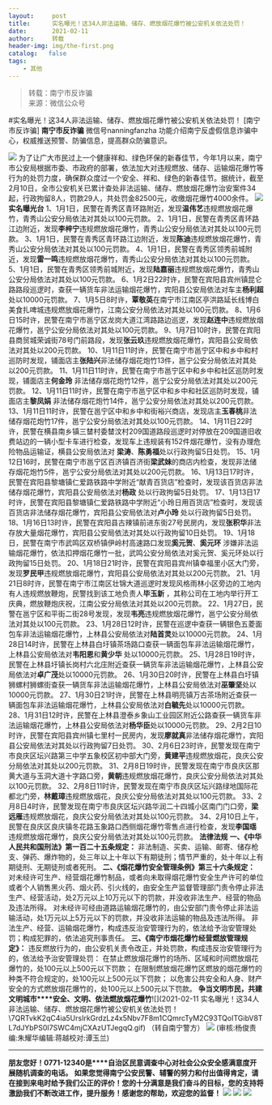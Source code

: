 ```yaml
---
layout:     post
title:      实名曝光！这34人非法运输、储存、燃放烟花爆竹被公安机关依法处罚！
date:       2021-02-11
author:     转载
header-img: img/the-first.png
catalog:   false
tags:
    - 其他
---
```


<blockquote><p>转载：南宁市反诈骗<br>
来源：微信公众号</p></blockquote>

#实名曝光！这34人非法运输、储存、燃放烟花爆竹被公安机关依法处罚！
[南宁市反诈骗]
**南宁市反诈骗**
微信号nanningfanzha
功能介绍南宁反虚假信息诈骗中心，权威推送预警、防骗信息，提高群众防骗意识。

![]({{site.baseurl}}/postimg/P9ficrEVSdibbSahGAohhYfky53ffm6ZicV85b7MehiabwzaImg4owaDavFA7gMkpkdtKYCnVMpz4KVYyYvE9IFKFQ.gif)
为了让广大市民过上一个健康祥和、绿色环保的新春佳节，今年1月以来，南宁市公安局根据市委、市政府的部署，依法加大对违规燃放、储存、运输烟花爆竹等行为的处罚力度，确保群众度过一个安全、祥和、绿色的新春佳节。据统计，截至2月10日，全市公安机关已累计查处非法运输、储存、燃放烟花爆竹治安案件34起，行政拘留8人，罚款29人，共处罚金82500元，收缴烟花爆竹4000余件。
![]({{site.baseurl}}/postimg/FIBZec7ucCiaw9iaSycyVAgWgzsOrYYsxiaGDQtGa9ClXcZRQPImhqz2XHn7fXvuXrGnlYsqYzetbmE00YTkiaPic7A.gif)
**实名曝光台**
1、1月1日，民警在青秀区青环路附近，发现**温伟艺**违规燃放烟花爆竹，青秀山公安分局依法对其处以100元罚款。
2、1月1日，民警在青秀区青环路江边附近，发现**李梓宁**违规燃放烟花爆竹，青秀山公安分局依法对其处以100元罚款。
3、1月1日，民警在青秀区青环路江边附近，发现**陈迪**违规燃放烟花爆竹，青秀山公安分局依法对其处以100元罚款。
4、1月1日，民警在青秀区领秀前城附近，发现**雷一鸣**违规燃放烟花爆竹，青秀山公安分局依法对其处以100元罚款。
5、1月1日，民警在青秀区领秀前城附近，发现**陆嘉丽**违规燃放烟花爆竹，青秀山公安分局依法对其处以100元罚款。
6、1月2日22时许，民警在宾阳县宾州镇昆仑路路段巡逻时，查获一辆货车非法运输烟花爆竹，宾阳县公安局依法对车主**杨利超**处以10000元罚款。
7、1月5日8时许，**覃敬英**在南宁市江南区亭洪路延长线博白美食扎啤城违规燃放烟花爆竹，江南公安分局依法对其处以100元罚款。
8、1月6日15时许，民警在南宁市邕宁区龙岗大道江湾路路边巡逻，发现**赵连中**违规燃放烟花爆竹，邕宁公安分局依法对其处以100元罚款。
9、1月7日10时许，民警在宾阳县商贸城荣诚街78号门前路段，发现**张云玖**违规燃放烟花爆竹，宾阳县公安局依法对其处以200元罚款。
10、1月11日11时许，民警在南宁市邕宁区中和乡中和村巡防时发现，铺面店主**张陆兴**非法储存烟花炮竹13件，邕宁公安分局依法对其处以200元罚款。
11、1月11日11时许，民警在南宁市邕宁区中和乡中和社区巡防时发现，铺面店主**何金玲**
非法储存烟花炮竹12件，邕宁公安分局依法对其处以200元罚款。
12、1月11日11时许，民警在南宁市邕宁区中和乡中和社区巡防时发现，铺面店主**黎凤娟**
非法储存烟花炮竹14件，邕宁公安分局依法对其处以200元罚款。
13、1月11日11时许，民警在邕宁区中和乡中和街裕兴商店，发现店主**玉春桃**非法储存烟花炮竹17件，邕宁公安分局依法对其处以100元罚款。
14、1月11日22时许，民警在横县南乡镇三榃村委榃汶村209国道路段巡逻时对停放在209国道旧收费站边的一辆小型卡车进行检查，发现车上违规装有152件烟花爆竹，没有办理危险物品运输证，横县公安局依法对
**梁涛**、**陈勇福**处以行政拘留5日处罚。
15、1月12日16时，民警在南宁市邕宁区百济镇百济街**梁武妹**的商店内检查，发现非法储存烟花炮竹5件，邕宁公安分局依法对其处以200元罚款。
16、1月13日17时许，民警在宾阳县黎塘镇仁爱路铁路中学附近“献青百货店”检查时，发现该百货店非法储存烟花爆竹，宾阳县公安局依法对**杨政**
处以行政拘留5日处罚。
17、1月13日17时许，民警在宾阳县黎塘镇仁爱路铁路中学附近“小玲日用百货店”检查时，发现该百货店非法储存烟花爆竹，宾阳县公安局依法对**卢小玲**
处以行政拘留5日处罚。
18、1月16日13时许，民警在宾阳县古辣镇前进东街27号民房内，发现**张积华**非法存放大量烟花爆竹，宾阳县公安局依法对其处以行政拘留10日处罚。
19、1月18日，民警在南宁市武鸣区双桥镇伊岭村高速路口发现**奚元贺**、**奚元环**
涉嫌非法运输烟花爆竹，依法扣押烟花爆竹一批，武鸣公安分局依法对奚元贺、奚元环处以行政拘留15日处罚。
20、1月18日21时许，民警在宾阳县宾州镇幸福里小区大门旁，发现**罗民甲**违规燃放烟花爆竹，宾阳县公安局依法对其处以200元罚款。
21、1月21日8时许，民警在南宁市江南区壮锦大道巡逻时发现风格雨林小区旁边的工地内有人违规燃放鞭炮，民警找到该工地负责人**毕玉新**
，其称公司在工地内举行开工庆典，燃放鞭炮庆祝，江南公安分局依法对其处以200元罚款。
22、1月27日，民警在邕宁区和平街二街28号发现，发现**韦亮**违规燃放烟花爆竹，邕宁公安分局依法对其处以100元罚款。
23、1月28日12时许，民警在巡逻中查获一辆银色五菱面包车非法运输烟花爆竹，上林县公安局依法对**陆首灵**处以10000元罚款。
24、1月28日14时许，民警在上林县白圩镇茶场路口查获一辆面包车非法运输烟花爆竹，上林县公安局依法对**韦阳恩**和**黄少华**
处以10000元罚款。
25、1月28日19时许，民警在上林县圩镇长岗村六北庄附近查获一辆货车非法运输烟花爆竹，上林县公安局依法对**卓广茂**处以10000元罚款。
26、1月30日20时许，民警在上林县白圩镇狮螺村狮螺街查获一辆货车非法运输烟花爆竹，上林县公安局依法对**巫肇坚**处以10000元罚款。
27、1月30日21时许，民警在上林县明亮镇万古茶场附近查获一辆面包车非法运输烟花爆竹，上林县公安局依法对**白毓先**处以10000元罚款。
28、1月31日12时许，民警在上林县澄泰乡象山工业园区附近公路查获一辆货车非法运输烟花爆竹，上林县公安局依法对**杨华臣**处以10000元罚款。
29、2月2日10时许，民警在宾阳县宾州镇七里村一民房内，发现**廖就真**非法储存烟花爆竹，宾阳县公安局依法对其处以行政拘留7日处罚。
30、2月6日23时许，民警发现在南宁市良庆区坛兴路第三中学五象校区初中部大门旁，**黄建平**违规燃放烟花，良庆公安分局依法对其处以200元罚款。
31、2月8日19时许，民警发现在南宁市良庆区那黄大道与玉洞大道十字路口旁，**黄朝**违规燃放烟花爆竹，良庆公安分局依法对其处以100元罚款。
32、2月8日11时许，民警发现在南宁市良庆区坛兴路绿地国际花都北门旁，**林戴璋**违规燃放烟花，良庆公安分局依法对其处以100元罚款。
33、2月8日4时许，民警发现在南宁市良庆区坛兴路华润二十四城小区南门门口旁，**梁远雁**违规燃放烟花，良庆公安分局依法对其处以100元罚款。
34、2月10日上午，民警在良庆区良庆镇冬花路玉象路口西侧烟花爆竹零售点进行检查，发现**李国瑶**
违规燃放烟花爆竹，良庆公安分局依法对其处以100元罚款。
**法律法规**
**一、《中华人民共和国刑法》第一百二十五条规定：**
非法制造、买卖、运输、邮寄、储存枪支、弹药、爆炸物的，处三年以上十年以下有期徒刑；情节严重的，处十年以上有期徒刑、无期徒刑或者死刑。
**二、《烟花爆竹安全管理条例》第三十六条规定：**
对未经许可生产、经营烟花爆竹制品，或者向未取得烟花爆竹安全生产许可的单位或者个人销售黑火药、烟火药、引火线的，由安全生产监督管理部门责令停止非法生产、经营活动，处2万元以上10万元以下的罚款，并没收非法生产、经营的物品及违法所得。
对未经许可经由道路运输烟花爆竹的，由公安部门责令停止非法运输活动，处1万元以上5万元以下的罚款，并没收非法运输的物品及违法所得。
非法生产、经营、运输烟花爆竹，构成违反治安管理行为的，依法给予治安管理处罚；构成犯罪的，依法追究刑事责任。
**三、《南宁市烟花爆竹经营燃放管理规定》：**
违反燃放行为的，由公安机关责令改正，并处罚款，构成违反治安管理行为的，依法给予治安管理处罚：
在禁止燃放烟花爆竹的场所、区域和时间燃放烟花爆竹的，处100元以上500元以下罚款；
在限制燃放烟花爆竹区燃放的烟花爆竹的种类不符合规定的，处100元以上500元以下罚款；
以危害公共安全和人身、财产安全的方式燃放烟花爆竹的，处100元以上500元以下罚款。
**争当文明市民，共建文明城市****安全、文明、依法燃放烟花爆竹**![](2021-02-11
实名曝光！这34人非法运输、储存、燃放烟花爆竹被公安机关依法处罚！\\7QRTvkK2qC4ia5UrsIrkGrdzLz4x5Nbv7F8m1CQmrcTyM2C93TQoITGibV8TL7dJYbPS0I7SWC4mjCXAzUTJegqQ.gif)
（转自南宁警方）
![]({{site.baseurl}}/postimg/m6vdLvvo6W6aCCOVM3fc1JRVjG0nwA9leMqJRjJp77nDaFqjYo2GLq5iauUdrachH8zrlxkdKrrr5mhMTX7fXwQ.jpeg)
(审核:杨俊责编:朱耀华编辑:蒋越校对:谭玉兰)
***
**朋友您好！0771-12340是****自治区民意调查中心对社会公众安全感满意度开展随机调查的电话。**
**如果您觉得南宁公安民警、辅警的努力和付出值得肯定，请在接到来电时给予我们公正的评价！您的十分满意是我们奋斗的目标，您的支持将激励我们不断改进工作，提升服务！感谢您的帮助，欢迎您的监督！**
![]({{site.baseurl}}/postimg/m6vdLvvo6W4tBmkSw7BynPAZ4dpgGzH6gPSKpMSPibm3ZZdwYARicAqYI6iaLTicawgZUezTc6lgHXWGaSqHwiav3qA.jpeg)
![]({{site.baseurl}}/postimg/m6vdLvvo6W4tBmkSw7BynPAZ4dpgGzH6dmhqpDKgZf4VOiaaxr6LcaFfRCPDEHukjOhPlt2iaH3NnVwoVk1xjWLw.jpeg)
![]({{site.baseurl}}/postimg/m6vdLvvo6W4tBmkSw7BynPAZ4dpgGzH62EZZ3JuBHMHzWr2pWjUukPSqx9WsRt3S4RWQicPNzhvt1LNVX5mbTSw.jpeg)
